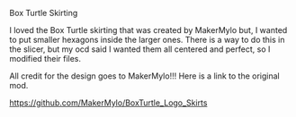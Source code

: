 Box Turtle Skirting

I loved the Box Turtle skirting that was created by MakerMylo but, I wanted to put smaller hexagons inside the larger ones.   There is a way to do this in the slicer, but my ocd said I wanted them all centered and perfect, so I modified their files.   

All credit for the design goes to MakerMylo!!!   Here is a link to the original mod.  

https://github.com/MakerMylo/BoxTurtle_Logo_Skirts
